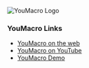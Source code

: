 ![YouMacro Logo](https://youmacro.com/logo_horizontal.png)

### YouMacro Links
* [YouMacro on the web](https://youmacro.com)
* [YouMacro on YouTube](https://www.youtube.com/channel/UCJobMxWHx7jzsX0dD4YQZ8g)
* [YouMacro Demo](https://youmacro.com/youmacro_01_01_2021.mp4)

<!--
**youmacro/youmacro** is a ✨ _special_ ✨ repository because its `README.md` (this file) appears on your GitHub profile.

Here are some ideas to get you started:

- 🔭 I’m currently working on ...
- 🌱 I’m currently learning ...
- 👯 I’m looking to collaborate on ...
- 🤔 I’m looking for help with ...
- 💬 Ask me about ...
- 📫 How to reach me: ...
- 😄 Pronouns: ...
- ⚡ Fun fact: ...
-->

